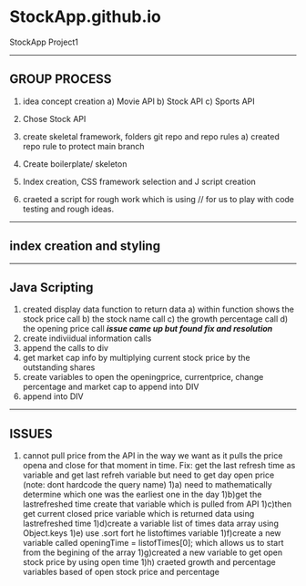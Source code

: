 # StockApp.github.io
StockApp Project1


------------
GROUP PROCESS
-------------
1) idea concept creation
    a) Movie API
    b) Stock API
    c) Sports API

2) Chose Stock API

3) create skeletal framework, folders git repo and repo rules
    a) created repo rule to protect main branch
4) Create boilerplate/ skeleton
5) Index creation, CSS framework selection and J script creation
6) craeted a script for rough work which is using // for us to play with code testing and rough ideas. 


------------------------
index creation and styling
-------------------------


-------------
Java Scripting
-------------
1) created display data function to return data
    a) within function shows the stock price call
    b) the stock name call
    c) the growth percentage call
    d) the opening price call
    ***issue came up but found fix and resolution***
2) create indiviidual information calls
3) append the calls to div
4) get market cap info  by multiplying current stock price by the outstanding shares
5) create variables to open the openingprice, currentprice, change percentage and market cap to append into DIV
6) append into DIV





-------------
ISSUES
-------------

1) cannot pull price from the API in the way we want as it pulls the price opena and close for that moment in time.
Fix: get the last refresh time as variable and get last refreh variable but need to get day open price
(note: dont hardcode the query name)
    1)a) need to mathematically determine which one was the earliest one in the day
    1)b)get the lastrefreshed time create that variable which is pulled from API
    1)c)then get current closed price variable which is returned data using lastrefreshed time
    1)d)create a variable list of times data array using Object.keys
    1)e) use .sort fort he listoftimes variable
    1)f)create a new variable called openingTime = listofTimes[0]; which allows us to start from the begining of the array 
    1)g)created a new variable to get open stock price by using open time
    1)h) craeted growth and percentage variables based of open stock price and percentage



